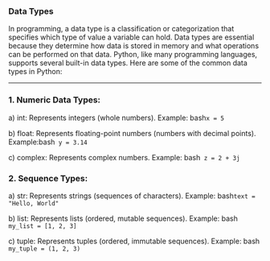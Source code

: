 ### Data Types

In programming, a data type is a classification or categorization that specifies which type of value a variable can hold. Data types are essential because they determine how data is stored in memory and what operations can be performed on that data. Python, like many programming languages, supports several built-in data types. Here are some of the common data types in Python:

-----------------------------------------------------------------------------------------------------------------------------------------------------------

### 1. Numeric Data Types:

a) int: Represents integers (whole numbers). Example: bash````x = 5````

b) float: Represents floating-point numbers (numbers with decimal points). Example:bash```` y = 3.14````

c) complex: Represents complex numbers. Example: bash```` z = 2 + 3j````


### 2. Sequence Types:

a) str: Represents strings (sequences of characters). Example: bash````text = "Hello, World"````

b) list: Represents lists (ordered, mutable sequences). Example: bash```` my_list = [1, 2, 3]````

c) tuple: Represents tuples (ordered, immutable sequences). Example: bash```` my_tuple = (1, 2, 3)````
